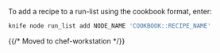 To add a recipe to a run-list using the cookbook format, enter:

```bash
knife node run_list add NODE_NAME 'COOKBOOK::RECIPE_NAME'
```

{{/* Moved to chef-workstation */}}

